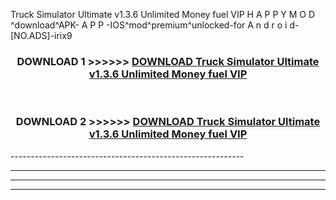  Truck Simulator Ultimate v1.3.6 Unlimited Money fuel VIP  H A P P Y M O D ^download^APK- A P P -IOS^mod^premium^unlocked-for A n d r o i d-[NO.ADS]-irix9



<div align="center">

<h3>DOWNLOAD 1 >>>>>> <a href="https://en-mod.web.app/?en= Truck Simulator Ultimate v1.3.6 Unlimited Money fuel VIP ">DOWNLOAD Truck Simulator Ultimate v1.3.6 Unlimited Money fuel VIP  </a></h3><br>

<h3>DOWNLOAD 2 >>>>>> <a href="https://en-mod.web.app/?en= Truck Simulator Ultimate v1.3.6 Unlimited Money fuel VIP ">DOWNLOAD Truck Simulator Ultimate v1.3.6 Unlimited Money fuel VIP  </a></h3>

</div>
----------------------------------------------------------

----------------------------------------------------------

----------------------------------------------------------

----------------------------------------------------------



